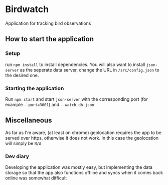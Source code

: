 # Birdwatch

Application for tracking bird observations

## How to start the application

### Setup

run `npm install` to install dependencies. You will also want to install `json-server` as the seperate data server, change the URL in `/src/config.json` to the desired one.

### Starting the application

Run `npm start` and start `json-server` with the corresponding port (for example `--port=3001`) and `--watch db.json`


## Miscellaneous

As far as I'm aware, (at least on chrome) geolocation requires the app to be served over https, otherwise it does not work. In this case the geolocation will simply be `N/A`

### Dev diary

Developing the application was mostly easy, but implementing the data storage so that the app also functions offline and syncs when it comes back online was somewhat difficult
